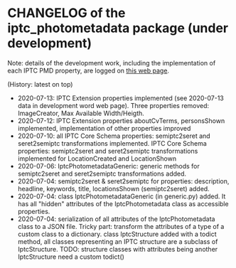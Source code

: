 # CHANGELOG of the iptc_photometadata package (under development)

Note: details of the development work, including the implementation of each IPTC PMD property, are logged on [this web page](https://docs.google.com/spreadsheets/d/e/2PACX-1vTFUFwH3Qqu3EZ_m6EJgCY5P1c88aTJMJEm9oQ7rdp_agy-K3-Lf2xKUxC8dpBi2UqVes3X3Hfy5tx5/pubhtml).

(History: latest on top)

* 2020-07-13: IPTC Extension properties implemented (see 2020-07-13 data in development word web page). Three properties removed: ImageCreator, Max Available Width/Heigth.
* 2020-07-12: IPTC Extension properties aboutCvTerms, personsShown implemented, implementation of other properties improved
* 2020-07-10: all IPTC Core Schema properties: semiptc2seret and seret2semiptc transformations implemented. IPTC Core Schema properties: semiptc2seret and seret2semiptc transformations implemented for LocationCreated and LocationShown 
* 2020-07-06: IptcPhotometadataGeneric: generic methods for semiptc2seret and seret2semiptc transformations added.
* 2020-07-04: semiptc2seret & seret2semiptc for properties: description, headline, keywords, title, locationsShown (semiptc2seret) added.
* 2020-07-04: class IptcPhotometadataGeneric (in generic.py) added. It has all "hidden" attributes of the IptcPhotometadata class as accessible properties.
* 2020-07-04: serialization of all attributes of the IptcPhotometadata class to a JSON file. Tricky part: transform the attributes of a type of a custom class to a dictionary. class IptcStructure added with a todict method, all classes representing an IPTC structure are a subclass of IptcStructure. TODO: structure classes with attributes being another IptcStructure need a custom todict()
